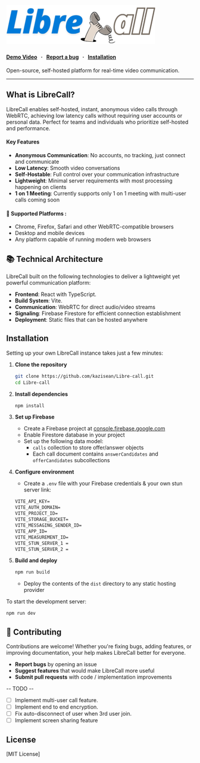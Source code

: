 <h1><a href="https://call.hossain.cc"><img width="400" alt="LibreCall Logo" src="/doc/LibreCall.png"></a></h1>

#### [Demo Video](https://hossain.cc/libre-demo) &nbsp; · &nbsp; [Report a bug](https://github.com/kazisean/Libre-call/issues/new) &nbsp; · &nbsp; [Installation](#Installation)

Open-source, self-hosted platform for real-time video communication. 

---


## What is LibreCall?

LibreCall enables self-hosted, instant, anonymous video calls through WebRTC, achieving low latency calls without requiring user accounts or personal data. Perfect for teams and individuals who prioritize self-hosted and performance.

#### Key Features

- **Anonymous Communication**: No accounts, no tracking, just connect and communicate
- **Low Latency**: Smooth video conversations
- **Self-Hostable**: Full control over your communication infrastructure
- **Lightweight**: Minimal server requirements with most processing happening on clients
- **1 on 1 Meeting**: Currently supports only 1 on 1 meeting with multi-user calls coming soon

#### 🤖 Supported Platforms : 

- Chrome, Firefox, Safari and other WebRTC-compatible browsers
- Desktop and mobile devices
- Any platform capable of running modern web browsers

## 📚 Technical Architecture

LibreCall built on the following technologies to deliver a lightweight yet powerful communication platform:

- **Frontend**: React with TypeScript.
- **Build System**: Vite.
- **Communication**: WebRTC for direct audio/video streams
- **Signaling**: Firebase Firestore for efficient connection establishment
- **Deployment**: Static files that can be hosted anywhere


## Installation 

Setting up your own LibreCall instance takes just a few minutes:

1. **Clone the repository**
   ```bash
   git clone https://github.com/kazisean/Libre-call.git
   cd Libre-call
   ```

2. **Install dependencies**
   ```bash
   npm install
   ```

3. **Set up Firebase**
   - Create a Firebase project at [console.firebase.google.com](https://console.firebase.google.com)
   - Enable Firestore database in your project
   - Set up the following data model:
     - `calls` collection to store offer/answer objects
     - Each call document contains `answerCandidates` and `offerCandidates` subcollections


4. **Configure environment**
   - Create a `.env` file with your Firebase credentials & your own stun server link:
   ```
   VITE_API_KEY=
   VITE_AUTH_DOMAIN=
   VITE_PROJECT_ID=
   VITE_STORAGE_BUCKET=
   VITE_MESSAGING_SENDER_ID=
   VITE_APP_ID=
   VITE_MEASUREMENT_ID=
   VITE_STUN_SERVER_1 = 
   VITE_STUN_SERVER_2 = 
   ```

5. **Build and deploy**
   ```bash
   npm run build
   ```
   - Deploy the contents of the `dist` directory to any static hosting provider

To start the development server:
```bash
npm run dev
```


## 📧 Contributing

Contributions are welcome! Whether you're fixing bugs, adding features, or improving documentation, your help makes LibreCall better for everyone.

- **Report bugs** by opening an issue
- **Suggest features** that would make LibreCall more useful
- **Submit pull requests** with code / implementation improvements

-- TODO --
- [ ] Implement multi-user call feature.
- [ ] Implement end to end encryption.
- [ ] Fix auto-disconnect of user when 3rd user join.
- [ ] Implement screen sharing feature

## License

[MIT License]
